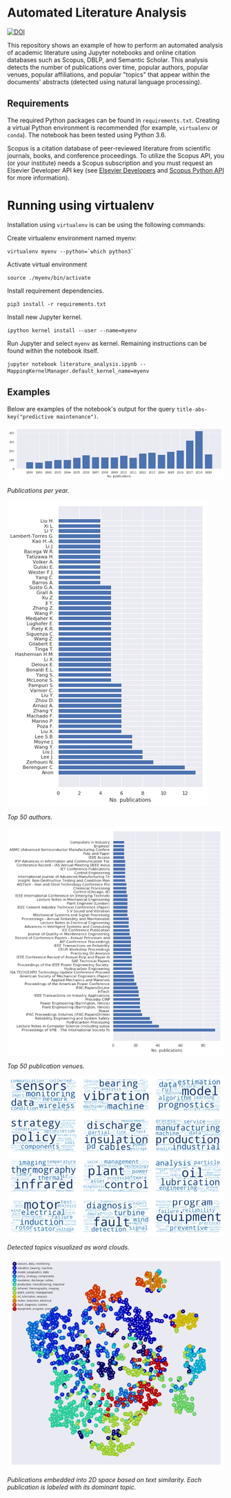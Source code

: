 # Automated Literature Analysis 
[![DOI](https://zenodo.org/badge/206312286.svg)](https://zenodo.org/badge/latestdoi/206312286)

This repository shows an example of how to perform an automated analysis of academic literature using Jupyter notebooks and online citation databases such as Scopus, DBLP, and Semantic Scholar. This analysis detects the number of publications over time, popular authors, popular venues, popular affiliations, and popular "topics" that appear within the documents' abstracts (detected using natural language processing).


## Requirements
The required Python packages can be found in `requirements.txt`. Creating a virtual Python environment is recommended (for example, `virtualenv` or `conda`). The notebook has been tested using Python 3.6. 

Scopus is a citation database of peer-reviewed literature from scientific journals, books, and conference proceedings.
To utilize the Scopus API, you (or your institute) needs a Scopus subscription and you must request an Elsevier Developer API key (see [Elsevier Developers](https://dev.elsevier.com/sc_apis.html) and [Scopus Python API](https://scopus.readthedocs.io/en/latest/) for more information). 


# Running using virtualenv
Installation using `virtualenv` is can be using the following commands:

Create virtualenv environment named myenv:
```
virtualenv myenv --python=`which python3`
```

Activate virtual environment
```
source ./myenv/bin/activate
```

Install requirement dependencies.
```
pip3 install -r requirements.txt
```

Install new Jupyter kernel.
```
ipython kernel install --user --name=myenv
```

Run Jupyter and select `myenv` as kernel. Remaining instructions can be found within the notebook itself.
```
jupyter notebook literature_analysis.ipynb --MappingKernelManager.default_kernel_name=myenv
```



## Examples
Below are examples of the notebook's output for the query `title-abs-key("predictive maintenance")`.


![Publications per year](img/years.png)

*Publications per year.*


![Top 50 authors](img/authors.png)

*Top 50 authors.*


![Top 50 publication venues](img/venues.png)

*Top 50 publication venues.*


![Detected topics visualized as word clouds.](img/cloud.png)

*Detected topics visualized as word clouds.*


![Publications embedded into 2D space based on text similarity. Each publication is labeled with its dominant topic.](img/embedding.png)

*Publications embedded into 2D space based on text similarity. Each publication is labeled with its dominant topic.*
